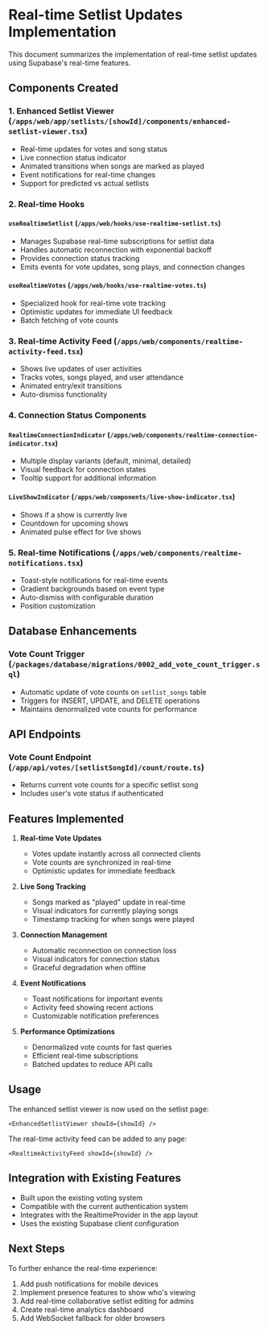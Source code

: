 # Real-time Setlist Updates Implementation

This document summarizes the implementation of real-time setlist updates using Supabase's real-time features.

## Components Created

### 1. **Enhanced Setlist Viewer** (`/apps/web/app/setlists/[showId]/components/enhanced-setlist-viewer.tsx`)
- Real-time updates for votes and song status
- Live connection status indicator
- Animated transitions when songs are marked as played
- Event notifications for real-time changes
- Support for predicted vs actual setlists

### 2. **Real-time Hooks**

#### `useRealtimeSetlist` (`/apps/web/hooks/use-realtime-setlist.ts`)
- Manages Supabase real-time subscriptions for setlist data
- Handles automatic reconnection with exponential backoff
- Provides connection status tracking
- Emits events for vote updates, song plays, and connection changes

#### `useRealtimeVotes` (`/apps/web/hooks/use-realtime-votes.ts`)
- Specialized hook for real-time vote tracking
- Optimistic updates for immediate UI feedback
- Batch fetching of vote counts

### 3. **Real-time Activity Feed** (`/apps/web/components/realtime-activity-feed.tsx`)
- Shows live updates of user activities
- Tracks votes, songs played, and user attendance
- Animated entry/exit transitions
- Auto-dismiss functionality

### 4. **Connection Status Components**

#### `RealtimeConnectionIndicator` (`/apps/web/components/realtime-connection-indicator.tsx`)
- Multiple display variants (default, minimal, detailed)
- Visual feedback for connection states
- Tooltip support for additional information

#### `LiveShowIndicator` (`/apps/web/components/live-show-indicator.tsx`)
- Shows if a show is currently live
- Countdown for upcoming shows
- Animated pulse effect for live shows

### 5. **Real-time Notifications** (`/apps/web/components/realtime-notifications.tsx`)
- Toast-style notifications for real-time events
- Gradient backgrounds based on event type
- Auto-dismiss with configurable duration
- Position customization

## Database Enhancements

### Vote Count Trigger (`/packages/database/migrations/0002_add_vote_count_trigger.sql`)
- Automatic update of vote counts on `setlist_songs` table
- Triggers for INSERT, UPDATE, and DELETE operations
- Maintains denormalized vote counts for performance

## API Endpoints

### Vote Count Endpoint (`/app/api/votes/[setlistSongId]/count/route.ts`)
- Returns current vote counts for a specific setlist song
- Includes user's vote status if authenticated

## Features Implemented

1. **Real-time Vote Updates**
   - Votes update instantly across all connected clients
   - Vote counts are synchronized in real-time
   - Optimistic updates for immediate feedback

2. **Live Song Tracking**
   - Songs marked as "played" update in real-time
   - Visual indicators for currently playing songs
   - Timestamp tracking for when songs were played

3. **Connection Management**
   - Automatic reconnection on connection loss
   - Visual indicators for connection status
   - Graceful degradation when offline

4. **Event Notifications**
   - Toast notifications for important events
   - Activity feed showing recent actions
   - Customizable notification preferences

5. **Performance Optimizations**
   - Denormalized vote counts for fast queries
   - Efficient real-time subscriptions
   - Batched updates to reduce API calls

## Usage

The enhanced setlist viewer is now used on the setlist page:

```tsx
<EnhancedSetlistViewer showId={showId} />
```

The real-time activity feed can be added to any page:

```tsx
<RealtimeActivityFeed showId={showId} />
```

## Integration with Existing Features

- Built upon the existing voting system
- Compatible with the current authentication system
- Integrates with the RealtimeProvider in the app layout
- Uses the existing Supabase client configuration

## Next Steps

To further enhance the real-time experience:

1. Add push notifications for mobile devices
2. Implement presence features to show who's viewing
3. Add real-time collaborative setlist editing for admins
4. Create real-time analytics dashboard
5. Add WebSocket fallback for older browsers